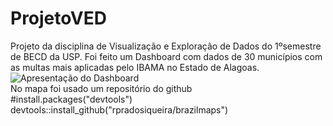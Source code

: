 # ProjetoVED
Projeto da disciplina de Visualização e Exploração de Dados do 1ºsemestre de BECD da USP. Foi feito um Dashboard com dados de 30 municípios com as multas mais aplicadas pelo IBAMA no Estado de Alagoas.<br />
![Apresentação do Dashboard](https://github.com/isaacfritsch/ProjetoVED/blob/main/Apresenta%C3%A7%C3%A3oDashboard.gif)<br />
No mapa foi usado um repositório do github <br />
#install.packages("devtools")<br />
devtools::install_github("rpradosiqueira/brazilmaps")
